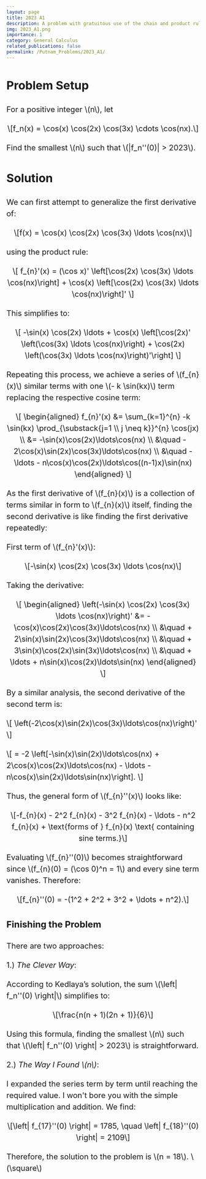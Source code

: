 ```yaml
---
layout: page
title: 2023 A1
description: A problem with gratuitous use of the chain and product rules.
img: 2023_A1.png
importance: 1
category: General Calculus
related_publications: false
permalink: /Putnam_Problems/2023_A1/
---
```


<!-- Inline styling for larger text in Google Sites -->
<div style="font-size: 20px; line-height: 1.5;">

<!-- Begin solution -->
<h2 id="problem-setup">Problem Setup</h2>
<p>
    For a positive integer <span class="math inline">\(n\)</span>, let
</p>
<div class="math display">
    \[f_n(x) = \cos(x) \cos(2x) \cos(3x) \cdots \cos(nx).\]
</div>
<p>
    Find the smallest <span class="math inline">\(n\)</span> such that 
    <span class="math inline">\(|f_n''(0)| > 2023\)</span>.
</p>

<h2 id="solution">Solution</h2>

<p>We can first attempt to generalize the first derivative of:</p>
<div class="math display">
    \[f(x) = \cos(x) \cos(2x) \cos(3x) \ldots \cos(nx)\]
</div>
<p>using the product rule:</p>
<div class="math display">
    \[
    f_{n}'(x) = (\cos x)' \left[\cos(2x) \cos(3x) \ldots \cos(nx)\right] 
    + \cos(x) \left[\cos(2x) \cos(3x) \ldots \cos(nx)\right]'
    \]
</div>
<p>This simplifies to:</p>
<div class="math display">
    \[
    -\sin(x) \cos(2x) \ldots + \cos(x) \left[\cos(2x)' \left(\cos(3x) \ldots \cos(nx)\right) 
    + \cos(2x) \left(\cos(3x) \ldots \cos(nx)\right)'\right]
    \]
</div>

<p>Repeating this process, we achieve a series of 
<span class="math inline">\(f_{n}(x)\)</span> similar terms with one 
<span class="math inline">\(- k \sin(kx)\)</span> term replacing the respective cosine term:</p>

<div class="math display">
    \[
    \begin{aligned}
    f_{n}'(x) &= \sum_{k=1}^{n} -k \sin(kx) \prod_{\substack{j=1 \\ j \neq k}}^{n} \cos(jx) \\
              &= -\sin(x)\cos(2x)\ldots\cos(nx) \\
              &\quad - 2\cos(x)\sin(2x)\cos(3x)\ldots\cos(nx) \\
              &\quad - \ldots - n\cos(x)\cos(2x)\ldots\cos((n-1)x)\sin(nx)
    \end{aligned}
    \]
</div>

<p>
    As the first derivative of <span class="math inline">\(f_{n}(x)\)</span> is a collection of terms similar 
    in form to <span class="math inline">\(f_{n}(x)\)</span> itself, finding the second derivative is like 
    finding the first derivative repeatedly:
</p>

<p>First term of <span class="math inline">\(f_{n}'(x)\)</span>:</p>
<div class="math display">
    \[-\sin(x) \cos(2x) \cos(3x) \ldots \cos(nx)\]
</div>

<p>Taking the derivative:</p>
<div class="math display">
    \[
    \begin{aligned}
    \left(-\sin(x) \cos(2x) \cos(3x) \ldots \cos(nx)\right)' 
    &= -\cos(x)\cos(2x)\cos(3x)\ldots\cos(nx) \\
    &\quad + 2\sin(x)\sin(2x)\cos(3x)\ldots\cos(nx) \\
    &\quad + 3\sin(x)\cos(2x)\sin(3x)\ldots\cos(nx) \\
    &\quad + \ldots + n\sin(x)\cos(2x)\ldots\sin(nx)
    \end{aligned}
    \]
</div>

<p>By a similar analysis, the second derivative of the second term is:</p>
<p>
\[
\left(-2\cos(x)\sin(2x)\cos(3x)\ldots\cos(nx)\right)'
\]
</p>
<p>
\[
= -2 \left[-\sin(x)\sin(2x)\ldots\cos(nx) + 2\cos(x)\cos(2x)\ldots\cos(nx) - \ldots - n\cos(x)\sin(2x)\ldots\sin(nx)\right].
\]
</p>

<p>
    Thus, the general form of <span class="math inline">\(f_{n}''(x)\)</span> looks like:
</p>
<div class="math display">
    \[-f_{n}(x) - 2^2 f_{n}(x) - 3^2 f_{n}(x) - \ldots - n^2 f_{n}(x) + \text{forms of } f_{n}(x) \text{ containing sine terms.}\]
</div>

<p>
    Evaluating <span class="math inline">\(f_{n}''(0)\)</span> becomes straightforward since 
    <span class="math inline">\(f_{n}(0) = (\cos 0)^n = 1\)</span> and every sine term vanishes. Therefore:
</p>
<div class="math display">
    \[f_{n}''(0) = -(1^2 + 2^2 + 3^2 + \ldots + n^2).\]
</div>

<h3>Finishing the Problem</h3>
<p>There are two approaches:</p>

<p>1.) <em>The Clever Way</em>:</p>
<p>
    According to Kedlaya’s solution, the sum <span class="math inline">\(\left| f_n''(0) \right|\)</span> simplifies to:
</p>
<div class="math display">
    \[\frac{n(n + 1)(2n + 1)}{6}\]
</div>
<p>
    Using this formula, finding the smallest <span class="math inline">\(n\)</span> such that 
    <span class="math inline">\(\left| f_n''(0) \right| > 2023\)</span> is straightforward.
</p>

<p>2.) <em>The Way I Found \(n\)</em>:</p>
<p>
    I expanded the series term by term until reaching the required value. I won't bore you with the simple multiplication and addition. We find:
</p>
<div class="math display">
    \[\left| f_{17}''(0) \right| = 1785, \quad \left| f_{18}''(0) \right| = 2109\]
</div>

<p>Therefore, the solution to the problem is <span class="math inline">\(n = 18\)</span>. <span class="math inline">\(\square\)</span></p>

 
</div>

<!-- MathJax Configuration to Scale Font Size for Math -->
<script type="text/javascript">
  window.MathJax = {
    tex: {
      inlineMath: [['$', '$'], ['\\(', '\\)']]
    },
    chtml: {
      scale: 0.5  // Scale up the math font size
    }
  };
</script>

<!-- MathJax Script -->
<script type="text/javascript" async
  src="https://cdnjs.cloudflare.com/ajax/libs/mathjax/3.2.0/es5/tex-mml-chtml.js">
</script>

